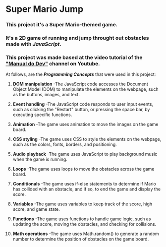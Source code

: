 # Super Mario Jump

### This project it's a **Super Mario-themed game**.
### It's a 2D game of running and jump throught out obstacles made with *JavaScript*.

### This project was made based at the video tutorial of the ["Manual do Dev"](https://www.youtube.com/watch?v=r9buAwVBDhA&list=TLPQMTUwNDIwMjNjmWfuTuU70w&index=9) channel on Youtube. 

At follows, are the ***Programming Concepts*** that were used in this project:

1. **DOM manipulation**
     -The JavaScript code accesses the Document Object Model (DOM) to manipulate the elements on the webpage, such as the buttons, images, and text.

2. **Event handling**
     -The JavaScript code responds to user input events, such as clicking the "Restart" button, or pressing the space bar, by executing specific functions.

3. **Animation**
     -The game uses animation to move the images on the game board.

4. **CSS styling**
     -The game uses CSS to style the elements on the webpage, such as the colors, fonts, borders, and positioning.

5. **Audio playback**
     -The game uses JavaScript to play background music when the game is running.

6. **Loops**
     -The game uses loops to move the obstacles across the game board.

7. **Conditionals**
    -The game uses if-else statements to determine if Mario has collided with an obstacle, and if so, to end the game and display the score.

8. **Variables**
     -The game uses variables to keep track of the score, high score, and game state.

9. **Functions**
     -The game uses functions to handle game logic, such as updating the score, moving the obstacles, and checking for collisions.

10. **Math operations**
      -The game uses Math.random() to generate a random number to determine the position of obstacles on the game board.
    
